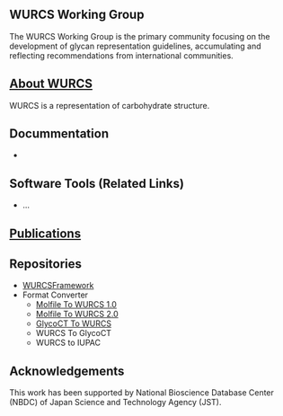 ## WURCS Working Group

The WURCS Working Group is the primary community focusing on the development of glycan representation guidelines, accumulating and reflecting recommendations from international communities.


## [About WURCS](about.md)

WURCS is a representation of carbohydrate structure.

## Docummentation
  
  * 

## Software Tools (Related Links)

 * ...

## [Publications](publications.md)


## Repositories

  * [WURCSFramework](https://github.com/glycoinfo/wurcsframework)
  * Format Converter
    * [Molfile To WURCS 1.0](https://github.com/glycoinfo/MolfileToWURCS1.0)
    * [Molfile To WURCS 2.0](https://github.com/glycoinfo/MolfileToWURCS2.0)
    * [GlycoCT To WURCS](https://github.com/glycoinfo/glycocttowurcs)
    * WURCS To GlycoCT
    * WURCS to IUPAC

## Acknowledgements

This work has been supported by National Bioscience Database Center (NBDC) of Japan Science and Technology Agency (JST).
